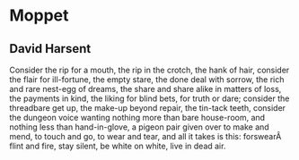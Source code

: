 # Moppet
## David Harsent
Consider the rip for a mouth, the rip in the crotch, the hank of hair,
consider the flair for ill-fortune, the empty stare, the done deal
with sorrow, the rich and rare nest-egg of dreams, the share and share
alike in matters of loss, the payments in kind, the liking for blind
bets, for truth or dare; consider the threadbare get up, the make-up
beyond repair, the tin-tack teeth, consider the dungeon voice
wanting nothing more than bare house-room, and nothing less
than hand-in-glove, a pigeon pair given over to make and mend,
to touch and go, to wear and tear, and all it takes is this: forswearÂ
flint and fire, stay silent, be white on white, live in dead air.